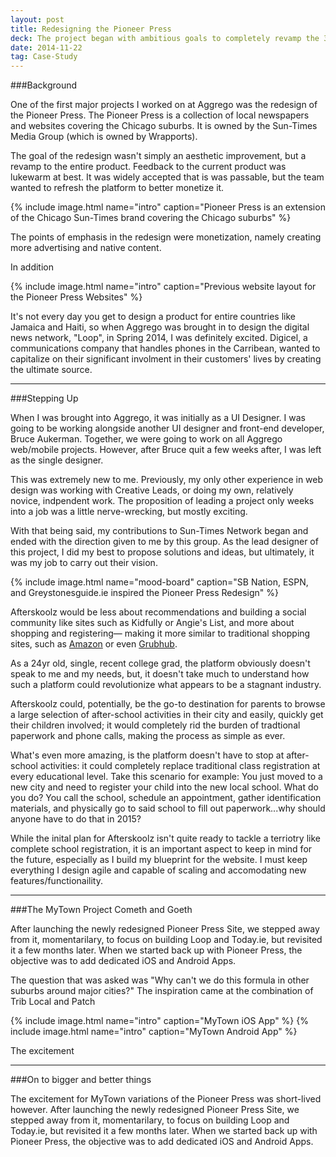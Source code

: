 ```yaml
---
layout: post
title: Redesigning the Pioneer Press
deck: The project began with ambitious goals to completely revamp the 30-website network, but was, unfortunately, crippled by the fear of straying too far from the path.
date: 2014-11-22
tag: Case-Study
---
```


###Background

One of the first major projects I worked on at Aggrego was the redesign of the Pioneer Press. The Pioneer Press is a collection of local newspapers and websites covering the Chicago suburbs. It is owned by the Sun-Times Media Group (which is owned by Wrapports).

The goal of the redesign wasn't simply an aesthetic improvement, but a revamp to the entire product. Feedback to the current product was lukewarm at best. It was widely accepted that is was passable, but the team wanted to refresh the platform to better monetize it.

{% include image.html name="intro" caption="Pioneer Press is an extension of the Chicago Sun-Times brand covering the Chicago suburbs" %}

The points of emphasis in the redesign were monetization, namely creating more advertising and native content.

In addition

{% include image.html name="intro" caption="Previous website layout for the Pioneer Press Websites" %}

It's not every day you get to design a product for entire countries like Jamaica and Haiti, so when Aggrego was brought in to design the digital news network, "Loop", in Spring 2014, I was definitely excited. Digicel, a communications company that handles phones in the Carribean, wanted to capitalize on their significant involment in their customers' lives by creating the ultimate source.

---

###Stepping Up

When I was brought into Aggrego, it was initially as a UI Designer. I was going to be working alongside another UI designer and front-end developer, Bruce Aukerman. Together, we were going to work on all Aggrego web/mobile projects. However, after Bruce quit a few weeks after, I was left as the single designer.

This was extremely new to me. Previously, my only other experience in web design was working with Creative Leads, or doing my own, relatively novice, indpendent work. The proposition of leading a project only weeks into a job was a little nerve-wrecking, but mostly exciting.

With that being said, my contributions to Sun-Times Network began and ended with the direction given to me by this group. As the lead designer of this project, I did my best to propose solutions and ideas, but ultimately, it was my job to carry out their vision.

{% include image.html name="mood-board" caption="SB Nation, ESPN, and Greystonesguide.ie inspired the Pioneer Press Redesign" %}

Afterskoolz would be less about recommendations and building a social community like sites such as Kidfully or Angie's List, and more about shopping and registering&mdash; making it more similar to traditional shopping sites, such as [Amazon](http://www.amazon.com) or even [Grubhub](http://www.grubhub.com). 

As a 24yr old, single, recent college grad, the platform obviously doesn't speak to me and my needs, but, it doesn't take much to understand how such a platform could revolutionize what appears to be a stagnant industry. 

Afterskoolz could, potentially, be the go-to destination for parents to browse a large selection of after-school activities in their city and easily, quickly get their children involved; it would completely rid the burden of tradtional paperwork and phone calls, making the process as simple as ever.

What's even more amazing, is the platform doesn't have to stop at after-school activities: it could completely replace traditional class registration at every educational level. Take this scenario for example: You just moved to a new city and need to register your child into the new local school. What do you do? You call the school, schedule an appointment, gather identification materials, and physically go to said school to fill out paperwork...why should anyone have to do that in 2015?

While the inital plan for Afterskoolz isn't quite ready to tackle a terriotry like complete school registration, it is an important aspect to keep in mind for the future, especially as I build my blueprint for the website. I must keep everything I design agile and capable of scaling and accomodating new features/functionaility.

---

###The MyTown Project Cometh and Goeth

After launching the newly redesigned Pioneer Press Site, we stepped away from it, momentarilary, to focus on building Loop and Today.ie, but revisited it a few months later. When we started back up with Pioneer Press, the objective was to add dedicated iOS and Android Apps.

The question that was asked was "Why can't we do this formula in other suburbs around major cities?" The inspiration came at the combination of Trib Local and Patch
  
{% include image.html name="intro" caption="MyTown iOS App" %}
{% include image.html name="intro" caption="MyTown Android App" %}

The excitement 

---

###On to bigger and better things

The excitement for MyTown variations of the Pioneer Press was short-lived however.
After launching the newly redesigned Pioneer Press Site, we stepped away from it, momentarilary, to focus on building Loop and Today.ie, but revisited it a few months later. When we started back up with Pioneer Press, the objective was to add dedicated iOS and Android Apps.

